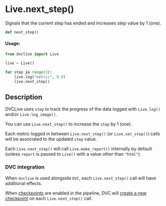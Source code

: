 # Live.next_step()

Signals that the current step has ended and increases step value by 1 (one).

```py
def next_step()
```

#### Usage:

```py
from dvclive import Live

live = Live()

for step in range(3):
    live.log("metric", 0.9)
    live.next_step()
```

## Description

DVCLive uses `step` to track the progress of the data logged with `Live.log()`
and/or `Live.log_image()`.

You can use `Live.next_step()` to increase the `step` by 1 (one).

Each metric logged in between `Live.next_step()` (or `Live.set_step()`) calls
will be associated to the updated `step` value.

<admon type="info">

Each `Live.next_step()` will call `Live.make_report()` internally by default
(unless `report` is passed to `Live()` with a value other than `"html"`).

</admon>

### DVC integration

When `dvclive` is used alongside `DVC`, each `Live.next_step()` call will have
additional effects.

When [checkpoints](/doc/user-guide/experiment-management/checkpoints) are
enabled in the <abbr>pipeline</abbr>, DVC will
[create a new checkpoint](/doc/dvclive/dvclive-with-dvc#checkpoints) on each
`Live.next_step()` call.
